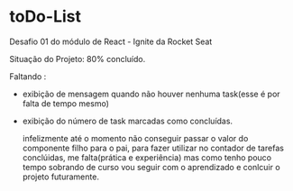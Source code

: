 # toDo-List
Desafio 01 do módulo de React  -  Ignite da Rocket Seat

Situação do Projeto: 80% concluído.

  Faltando :
- exibição de mensagem quando não houver nenhuma task(esse é por falta de tempo mesmo)
- exibição do número de task marcadas como concluídas.
  

  infelizmente até o momento não conseguir  passar o valor do componente filho para o pai, para fazer utilizar no contador de tarefas conclúidas, 
me falta(prática e experiência)
mas como tenho pouco tempo sobrando de curso vou seguir com o aprendizado e conlcuir o projeto futuramente.
